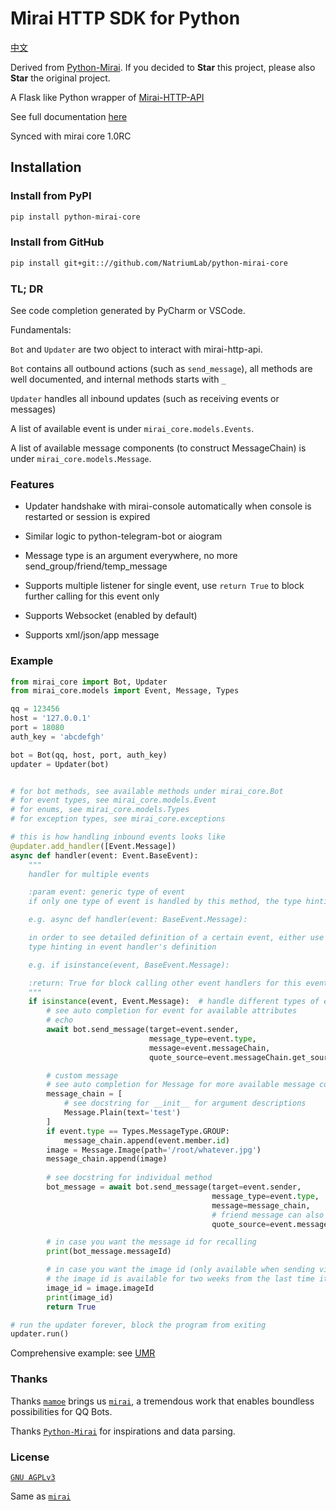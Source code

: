 # Mirai HTTP SDK for Python

[中文](中文README.MD)

Derived from [Python-Mirai](https://github.com/Chenwe-i-lin/python-mirai). If you decided to **Star** this project, please
 also **Star** the original project.

A Flask like Python wrapper of [Mirai-HTTP-API](https://github.com/mamoe/mirai-api-http)

See full documentation [here](https://natriumlab.github.io/python-mirai-core/)

Synced with mirai core 1.0RC

## Installation

### Install from PyPI

``` bash
pip install python-mirai-core
```

### Install from GitHub

``` bash
pip install git+git:://github.com/NatriumLab/python-mirai-core
```

### TL; DR

See code completion generated by PyCharm or VSCode.

Fundamentals:

`Bot` and `Updater` are two object to interact with mirai-http-api.

`Bot` contains all outbound actions (such as `send_message`),
 all methods are well documented, and internal methods starts with `_`

`Updater` handles all inbound updates (such as receiving events or messages)

A list of available event is under `mirai_core.models.Events`.
 
A list of available message components (to construct MessageChain) is under `mirai_core.models.Message`.

### Features

- Updater handshake with mirai-console automatically when console is restarted or session is expired

- Similar logic to python-telegram-bot or aiogram

- Message type is an argument everywhere, no more send_group/friend/temp_message

- Supports multiple listener for single event, use `return True` to block further calling for this event only

- Supports Websocket (enabled by default)

- Supports xml/json/app message

### Example

```python
from mirai_core import Bot, Updater
from mirai_core.models import Event, Message, Types

qq = 123456
host = '127.0.0.1'
port = 18080
auth_key = 'abcdefgh'

bot = Bot(qq, host, port, auth_key)
updater = Updater(bot)


# for bot methods, see available methods under mirai_core.Bot
# for event types, see mirai_core.models.Event
# for enums, see mirai_core.models.Types
# for exception types, see mirai_core.exceptions

# this is how handling inbound events looks like
@updater.add_handler([Event.Message])
async def handler(event: Event.BaseEvent):
    """
    handler for multiple events

    :param event: generic type of event
    if only one type of event is handled by this method, the type hinting should be changed accordingly

    e.g. async def handler(event: BaseEvent.Message):

    in order to see detailed definition of a certain event, either use isinstance to restrict the type, or change the
    type hinting in event handler's definition

    e.g. if isinstance(event, BaseEvent.Message):

    :return: True for block calling other event handlers for this event, None or False for keep calling the rest
    """
    if isinstance(event, Event.Message):  # handle different types of events
        # see auto completion for event for available attributes
        # echo
        await bot.send_message(target=event.sender,
                               message_type=event.type,
                               message=event.messageChain,
                               quote_source=event.messageChain.get_source())

        # custom message
        # see auto completion for Message for more available message components
        message_chain = [
            # see docstring for __init__ for argument descriptions
            Message.Plain(text='test')
        ]
        if event.type == Types.MessageType.GROUP:
            message_chain.append(event.member.id)
        image = Message.Image(path='/root/whatever.jpg')
        message_chain.append(image)
        
        # see docstring for individual method
        bot_message = await bot.send_message(target=event.sender,
                                             message_type=event.type,
                                             message=message_chain,
                                             # friend message can also quoted, but only viewable by QQ, not TIM
                                             quote_source=event.messageChain.get_source())

        # in case you want the message id for recalling
        print(bot_message.messageId)

        # in case you want the image id (only available when sending via local path instead of url)
        # the image id is available for two weeks from the last time it is used
        image_id = image.imageId
        print(image_id)
        return True

# run the updater forever, block the program from exiting
updater.run()

```

Comprehensive example: see [UMR](https://github.com/JQ-Networks/UMRMiraiDriver/blob/master/umr_mirai_driver/driver.py)

### Thanks 

Thanks [`mamoe`](https://github.com/mamoe) brings us [`mirai`](https://github.com/mamoe/mirai), a tremendous work that 
enables boundless possibilities for QQ Bots. 

Thanks [`Python-Mirai`](https://github.com/NatriumLab/python-mirai/) for inspirations and data parsing.

### License

[`GNU AGPLv3`](https://choosealicense.com/licenses/agpl-3.0/) 
 
Same as [`mirai`](https://github.com/mamoe/mirai) 
